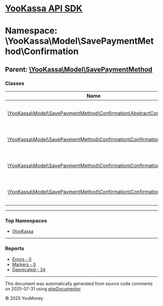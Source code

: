 # [YooKassa API SDK](../home.md)

# Namespace: \YooKassa\Model\SavePaymentMethod\Confirmation

## Parent: [\YooKassa\Model\SavePaymentMethod](../namespaces/yookassa-model-savepaymentmethod.md)

### Classes

| Name | Summary |
| ---- | ------- |
| [\YooKassa\Model\SavePaymentMethod\Confirmation\AbstractConfirmation](../classes/YooKassa-Model-SavePaymentMethod-Confirmation-AbstractConfirmation.md) | Класс, представляющий модель AbstractConfirmation. |
| [\YooKassa\Model\SavePaymentMethod\Confirmation\ConfirmationFactory](../classes/YooKassa-Model-SavePaymentMethod-Confirmation-ConfirmationFactory.md) | Класс, представляющий модель ConfirmationFactory. |
| [\YooKassa\Model\SavePaymentMethod\Confirmation\ConfirmationRedirect](../classes/YooKassa-Model-SavePaymentMethod-Confirmation-ConfirmationRedirect.md) | Класс, представляющий модель ConfirmationRedirect. |
| [\YooKassa\Model\SavePaymentMethod\Confirmation\ConfirmationType](../classes/YooKassa-Model-SavePaymentMethod-Confirmation-ConfirmationType.md) | Класс, представляющий модель ConfirmationType. |

---

### Top Namespaces

* [\YooKassa](../namespaces/yookassa.md)

---

### Reports
* [Errors - 0](../reports/errors.md)
* [Markers - 0](../reports/markers.md)
* [Deprecated - 34](../reports/deprecated.md)

---

This document was automatically generated from source code comments on 2025-07-31 using [phpDocumentor](http://www.phpdoc.org/)

&copy; 2025 YooMoney